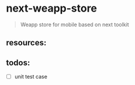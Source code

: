 # next-weapp-store
> Weapp store for mobile based on next toolkit


## resources:

## todos:
- [ ] unit test case
